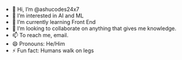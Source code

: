 - 👋 Hi, I’m @ashucodes24x7
- 👀 I’m interested in AI and ML
- 🌱 I’m currently learning Front End
- 💞️ I’m looking to collaborate on anything that gives me knowledge.
- 📫 To reach me, email.
- 😄 Pronouns: He/Him
- ⚡ Fun fact: Humans walk on legs

<!---
ashucodes24x7/ashucodes24x7 is a ✨ special ✨ repository because its `README.md` (this file) appears on your GitHub profile.
You can click the Preview link to take a look at your changes.
--->
